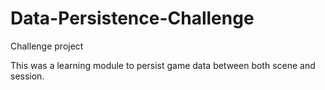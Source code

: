 # Data-Persistence-Challenge
Challenge project

This was a learning module to persist game data between both scene and session.
